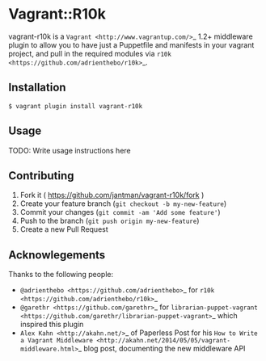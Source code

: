 # Vagrant::R10k

vagrant-r10k is a `Vagrant <http://www.vagrantup.com/>`_ 1.2+ middleware plugin to allow you to have just a Puppetfile and manifests in your vagrant project, and pull in the required modules via `r10k <https://github.com/adrienthebo/r10k>`_.

## Installation

    $ vagrant plugin install vagrant-r10k

## Usage

TODO: Write usage instructions here

## Contributing

1. Fork it ( https://github.com/jantman/vagrant-r10k/fork )
2. Create your feature branch (`git checkout -b my-new-feature`)
3. Commit your changes (`git commit -am 'Add some feature'`)
4. Push to the branch (`git push origin my-new-feature`)
5. Create a new Pull Request

## Acknowlegements

Thanks to the following people:

* `@adrienthebo <https://github.com/adrienthebo>`_ for `r10k <https://github.com/adrienthebo/r10k>`_
* `@garethr <https://github.com/garethr>`_ for `librarian-puppet-vagrant <https://github.com/garethr/librarian-puppet-vagrant>`_ which inspired this plugin
* `Alex Kahn <http://akahn.net/>`_ of Paperless Post for his `How to Write a Vagrant Middleware <http://akahn.net/2014/05/05/vagrant-middleware.html>`_ blog post, documenting the new middleware API
